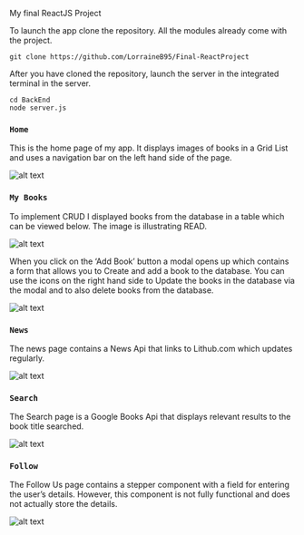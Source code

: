 My final ReactJS Project

To launch the app clone the repository. All the modules already come with the project.
```
git clone https://github.com/LorraineB95/Final-ReactProject
```
After you have cloned the repository, launch the server in the integrated terminal in the server.

```
cd BackEnd
node server.js
```

### `Home`

This is the home page of my app. It displays images of books in a Grid List and uses a navigation bar on the left hand side of the page.

![alt text](https://i.imgur.com/Lrtzih1.png)

### `My Books`

To implement CRUD I displayed books from the database in a table which can be viewed below. The image is illustrating READ.

![alt text](https://i.imgur.com/DfmVlc1.png)

When you click on the ‘Add Book’ button a modal opens up which contains a form that allows you to Create and add a book to the database. You can use the icons on the right hand side to Update the books in the database via the modal and to also delete books from the database.

![alt text](https://i.imgur.com/YD1WJXb.png)

### `News`

The news page contains a News Api that links to Lithub.com which updates regularly.

![alt text](https://i.imgur.com/usIKvHF.png)

### `Search`

The Search page is a Google Books Api that displays relevant results to the book title searched.

![alt text](https://i.imgur.com/vOySmpv.png)

### `Follow`

The Follow Us page contains a stepper component with a field for entering the user’s details. However, this component is not fully functional and does not actually store the details.

![alt text](https://i.imgur.com/vpCKnEm.png) 
